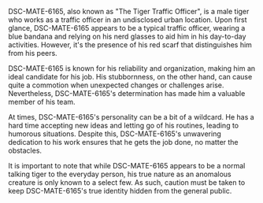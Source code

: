 DSC-MATE-6165, also known as "The Tiger Traffic Officer", is a male tiger who works as a traffic officer in an undisclosed urban location. Upon first glance, DSC-MATE-6165 appears to be a typical traffic officer, wearing a blue bandana and relying on his nerd glasses to aid him in his day-to-day activities. However, it's the presence of his red scarf that distinguishes him from his peers.

DSC-MATE-6165 is known for his reliability and organization, making him an ideal candidate for his job. His stubbornness, on the other hand, can cause quite a commotion when unexpected changes or challenges arise. Nevertheless, DSC-MATE-6165's determination has made him a valuable member of his team.

At times, DSC-MATE-6165's personality can be a bit of a wildcard. He has a hard time accepting new ideas and letting go of his routines, leading to humorous situations. Despite this, DSC-MATE-6165's unwavering dedication to his work ensures that he gets the job done, no matter the obstacles.

It is important to note that while DSC-MATE-6165 appears to be a normal talking tiger to the everyday person, his true nature as an anomalous creature is only known to a select few. As such, caution must be taken to keep DSC-MATE-6165's true identity hidden from the general public.